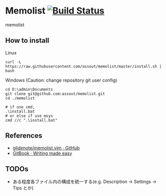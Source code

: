 # Memolist [![Build Status](https://travis-ci.org/assout/memolist.svg?branch=master)](https://travis-ci.org/assout/memolist)

memolist

## How to install

Linux

```
curl -L https://raw.githubusercontent.com/assout/memolist/master/install.sh | bash
```

Windows (Caution: change repository git user config)

```
cd D:\admin\Documents
git clone git@github.com:assout/memolist.git
cd ./memolist

# if use cmd,
.\install.bat
# or else if use msys
cmd //c ".\install.bat"
```

## References

* [glidenote/memolist.vim · GitHub](https://github.com/glidenote/memolist.vim)
* [GitBook · Writing made easy](https://www.gitbook.com/)

## TODOs

* ある程度各ファイル内の構成を統一する(e.g. Description -> Settings -> Tips とか)

